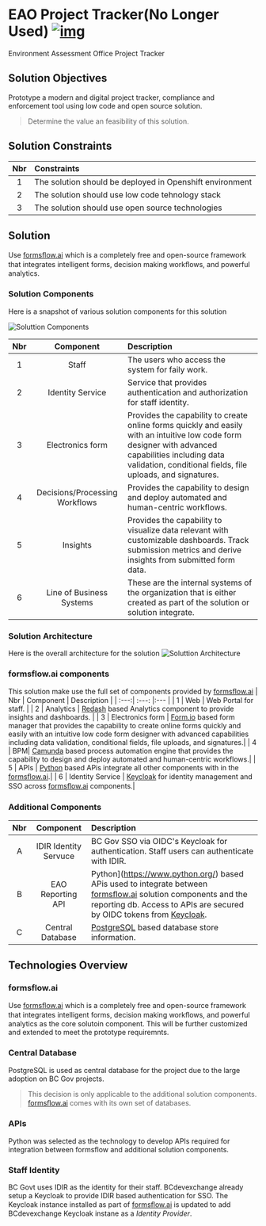 # EAO Project Tracker(No Longer Used) [![img](https://img.shields.io/badge/Lifecycle-Experimental-339999)](https://github.com/bcgov/repomountie/blob/master/doc/lifecycle-badges.md)
Environment Assessment Office Project Tracker
 
## Solution Objectives
Prototype a modern and digital project tracker, compliance and enforcement tool using low code and open source solution.

>Determine the value an feasibility of this solution.

## Solution Constraints
| Nbr  | Constraints |
| :---:| :--- |
| 1  | The solution should be deployed in Openshift environment  |
| 2  | The solution should use low code tehnology stack  |
| 3  | The solution should use open source technologies  |

## Solution

Use [formsﬂow.ai](https://github.com/AOT-Technologies/forms-flow-ai) which is a completely free and open-source framework that integrates intelligent forms, decision making workﬂows, and powerful analytics.

### Solution Components
Here is a snapshot of various solution components for this solution

![Soluttion Components](./docs/assets/SolutionComponents.png)

| Nbr  | Component | Description |
| :---:| :---: |:--- |
| 1  | Staff  | The users who access the system for faily work. |
| 2  | Identity Service  | Service that provides authentication and authorization for staff identity. |
| 3  | Electronics form | Provides the capability to create online forms quickly and easily with an intuitive low code form designer with advanced capabilities including data validation, conditional fields, file uploads, and signatures.|
| 4  | Decisions/Processing Workflows| Provides the capability to design and deploy automated and human-centric workflows.|
| 5  | Insights  |Provides the capability to visualize data relevant with customizable dashboards. Track submission metrics and derive insights from submitted form data.|
| 6  | Line of Business Systems  | These are the internal systems of the organization that is either created as part of the solution or solution integrate.|

### Solution Architecture 
Here is the overall architecture for the solution
![Soluttion Architecture](./docs/assets/EAOArchitecture.png)

### formsflow.ai components
This solution make use the full set of components provided by [formsﬂow.ai](https://github.com/AOT-Technologies/forms-flow-ai)
| Nbr  | Component | Description |
| :---:| :---: |:--- |
| 1  | Web  | Web Portal for staff. |
| 2  | Analytics  | [Redash](https://redash.io/) based Analytics component to provide insights and dashboards. |
| 3  | Electronics form | [Form.io](https://www.form.io/) based form manager that provides the capability to create online forms quickly and easily with an intuitive low code form designer with advanced capabilities including data validation, conditional fields, file uploads, and signatures.|
| 4  | BPM| [Camunda](https://camunda.com/) based process automation engine that provides the capability to design and deploy automated and human-centric workflows.|
| 5  | APIs  | [Python](https://www.python.org/) based APis integrate all other components with in the [formsﬂow.ai](https://github.com/AOT-Technologies/forms-flow-ai).|
| 6  | Identity Service  | [Keycloak](https://www.keycloak.org/) for identity management and SSO across [formsﬂow.ai](https://github.com/AOT-Technologies/forms-flow-ai) components.|


### Additional Components
| Nbr  | Component | Description |
| :---:| :---: |:--- |
| A  | IDIR Identity Servuce  | BC Gov SSO via OIDC's Keycloak for authentication.  Staff users can authenticate with IDIR. |
| B  | EAO Reporting API  | Python](https://www.python.org/) based APis used to integrate between [formsﬂow.ai](https://github.com/AOT-Technologies/forms-flow-ai) solution components and the reporting db. Access to APIs are secured by OIDC tokens from [Keycloak](https://www.keycloak.org/). |
| C  | Central Database | [PostgreSQL](https://www.postgresql.org/) based database store information.|

## Technologies Overview

### formsflow.ai
Use [formsﬂow.ai](https://github.com/AOT-Technologies/forms-flow-ai) which is a completely free and open-source framework that integrates intelligent forms, decision making workﬂows, and powerful analytics as the core solutoin component. This will be further customized and extended to meet the prototype requiremnts.

### Central Database
PostgreSQL is used as central database for the project due to the large adoption on BC Gov projects. 

> This decision is only applicable to the additional solution components. [formsﬂow.ai](https://github.com/AOT-Technologies/forms-flow-ai) comes with its own set of databases. 

### APIs
Python was selected as the technology to develop APIs required for integration between formsflow and additional solution components.

### Staff Identity
BC Govt uses IDIR as the identity for their staff. BCdevexchange already setup a Keycloak to provide IDIR based authentication for SSO. The Keycloak instance installed as part of [formsﬂow.ai](https://github.com/AOT-Technologies/forms-flow-ai) is updated to add BCdevexchange Keycloak instane as a *Identity Provider*.

